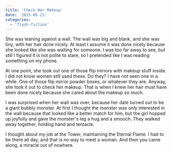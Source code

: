 ```yaml
---
title: 'Check Her Makeup'
date: '2015-05-21'
categories:
  - 'flash-fiction'
---
```


She was leaning against a wall. The wall was big and blank, and she was tiny,
with her hair done nicely. At least I assume it was done nicely because she
looked like she was waiting for someone. I was too far away to see, but still I
figured it is not polite to stare, so I pretended like I was reading something
on my phone.

<!-- truncate -->


At one point, she took out one of those flip mirrors with makeup stuff inside. I
did not know women still used these. Do they? I have not seen one in a while.
One of those flip mirror powder boxes, or whatever they are. Anyway, she took it
out to check her makeup. That is when I knew her hair must have been done nicely
because she cared about the makeup so much.

I was surprised when her wait was over, because her date turned out to be a
giant bubbly monster. At first I thought the monster was only interested in the
wall because that looked like a better match for him, but the girl hopped up
joyfully and gave the monster's leg a hug and a smooch. They walked away
together, holding hand and tentacle.

I thought about my job at the Tower, maintaining the Eternal Flame. I had to be
there all day, and that is no way to meet a woman. And then you came along, a
miracle out of nowhere.
